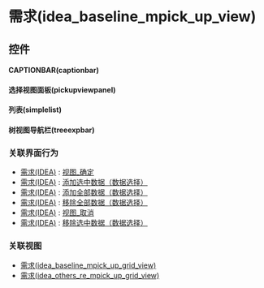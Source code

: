 # 需求(idea_baseline_mpick_up_view)  <!-- {docsify-ignore-all} -->



## 控件
#### CAPTIONBAR(captionbar)
#### 选择视图面板(pickupviewpanel)
#### 列表(simplelist)
#### 树视图导航栏(treeexpbar)


### 关联界面行为
  * [需求(IDEA)](module/ProdMgmt/idea) : [视图_确定](module/ProdMgmt/idea#界面行为)
  * [需求(IDEA)](module/ProdMgmt/idea) : [添加选中数据（数据选择）](module/ProdMgmt/idea#界面行为)
  * [需求(IDEA)](module/ProdMgmt/idea) : [添加全部数据（数据选择）](module/ProdMgmt/idea#界面行为)
  * [需求(IDEA)](module/ProdMgmt/idea) : [移除全部数据（数据选择）](module/ProdMgmt/idea#界面行为)
  * [需求(IDEA)](module/ProdMgmt/idea) : [视图_取消](module/ProdMgmt/idea#界面行为)
  * [需求(IDEA)](module/ProdMgmt/idea) : [移除选中数据（数据选择）](module/ProdMgmt/idea#界面行为)

### 关联视图
  * [需求(idea_baseline_mpick_up_grid_view)](app/view/idea_baseline_mpick_up_grid_view)
  * [需求(idea_others_re_mpick_up_grid_view)](app/view/idea_others_re_mpick_up_grid_view)

<script>
 const { createApp } = Vue
  createApp({
    data() {
      return {

      }
    }
  }).use(ElementPlus).mount('#app')
</script>